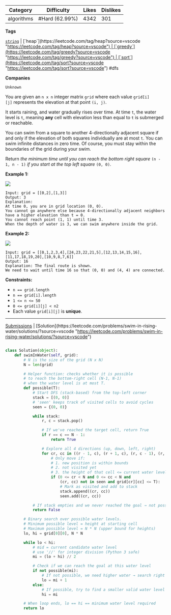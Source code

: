 
| Category   | Difficulty     | Likes | Dislikes |
| ---------- | -------------- | ----- | -------- |
| algorithms | #Hard (62.99%) | 4342  | 301      |

**Tags**

[`string`](https://leetcode.com/tag/string?source=vscode "https://leetcode.com/tag/string?source=vscode") | [`heap`](https://leetcode.com/tag/heap?source=vscode "https://leetcode.com/tag/heap?source=vscode") | [`greedy`](https://leetcode.com/tag/greedy?source=vscode "https://leetcode.com/tag/greedy?source=vscode") | [`sort`](https://leetcode.com/tag/sort?source=vscode "https://leetcode.com/tag/sort?source=vscode") #dfs 

**Companies**

`Unknown`

You are given an `n x n` integer matrix `grid` where each value `grid[i][j]` represents the elevation at that point `(i, j)`.

It starts raining, and water gradually rises over time. At time `t`, the water level is `t`, meaning **any** cell with elevation less than equal to `t` is submerged or reachable.

You can swim from a square to another 4-directionally adjacent square if and only if the elevation of both squares individually are at most `t`. You can swim infinite distances in zero time. Of course, you must stay within the boundaries of the grid during your swim.

Return _the minimum time until you can reach the bottom right square_ `(n - 1, n - 1)` _if you start at the top left square_ `(0, 0)`.

**Example 1:**

![](https://assets.leetcode.com/uploads/2021/06/29/swim1-grid.jpg)

```
Input: grid = [[0,2],[1,3]]
Output: 3
Explanation:
At time 0, you are in grid location (0, 0).
You cannot go anywhere else because 4-directionally adjacent neighbors have a higher elevation than t = 0.
You cannot reach point (1, 1) until time 3.
When the depth of water is 3, we can swim anywhere inside the grid.
```

**Example 2:**

![](https://assets.leetcode.com/uploads/2021/06/29/swim2-grid-1.jpg)

```
Input: grid = [[0,1,2,3,4],[24,23,22,21,5],[12,13,14,15,16],[11,17,18,19,20],[10,9,8,7,6]]
Output: 16
Explanation: The final route is shown.
We need to wait until time 16 so that (0, 0) and (4, 4) are connected.
```

**Constraints:**

- `n == grid.length`
- `n == grid[i].length`
- `1 <= n <= 50`
- `0 <= grid[i][j] < n2`
- Each value `grid[i][j]` is **unique**.

---

[Submissions](https://leetcode.com/problems/swim-in-rising-water/submissions/?source=vscode "https://leetcode.com/problems/swim-in-rising-water/submissions/?source=vscode") | [Solution](https://leetcode.com/problems/swim-in-rising-water/solutions/?source=vscode "https://leetcode.com/problems/swim-in-rising-water/solutions/?source=vscode")


```python

class Solution(object):
    def swimInWater(self, grid):
        # N is the size of the grid (N x N)
        N = len(grid)

        # Helper function: checks whether it is possible
        # to reach the bottom-right cell (N-1, N-1)
        # when the water level is at most T.
        def possible(T):
            # Start DFS (stack-based) from the top-left corner
            stack = [(0, 0)]
            # 'seen' keeps track of visited cells to avoid cycles
            seen = {(0, 0)}

            while stack:
                r, c = stack.pop()

                # If we've reached the target cell, return True
                if r == c == N - 1:
                    return True

                # Explore all 4 directions (up, down, left, right)
                for cr, cc in ((r - 1, c), (r + 1, c), (r, c - 1), (r, c + 1)):
                    # Only move if:
                    # 1. new position is within bounds
                    # 2. not visited yet
                    # 3. the height of that cell <= current water level (T)
                    if (0 <= cr < N and 0 <= cc < N and
                        (cr, cc) not in seen and grid[cr][cc] <= T):
                        # Mark as visited and add to stack
                        stack.append((cr, cc))
                        seen.add((cr, cc))

            # If stack empties and we never reached the goal → not possible
            return False

        # Binary search over possible water levels.
        # Minimum possible level = height at starting cell
        # Maximum possible level = N * N (upper bound for heights)
        lo, hi = grid[0][0], N * N

        while lo < hi:
            # mid = current candidate water level
            # use '//' for integer division (Python 3 safe)
            mi = (lo + hi) // 2

            # Check if we can reach the goal at this water level
            if not possible(mi):
                # If not possible, we need higher water → search right half
                lo = mi + 1
            else:
                # If possible, try to find a smaller valid water level
                hi = mi

        # When loop ends, lo == hi == minimum water level required
        return lo

```
